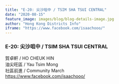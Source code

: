```yaml
---
title: "E-20: 尖沙咀中 / TSIM SHA TSUI CENTRAL"
date: "2020-08-15"
feature_image: images/blog/blog-details-image.jpg
author: "Hong Kong Districts Info"
iframe: "https://www.facebook.com/isaachooo/"
---
```


### E-20: 尖沙咀中 / TSIM SHA TSUI CENTRAL  
賀卓軒 / HO CHEUK HIN  
油尖旺區 / Yau Tsim Mong  
社區前進 / Community March  
https://www.facebook.com/isaachooo/
